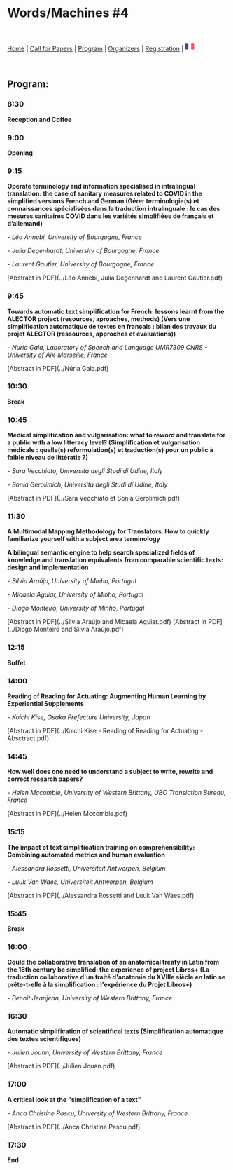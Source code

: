# Words/Machines #4

<br>

[Home](https://motsmachines.github.io/2022/en) | [Call for Papers](https://motsmachines.github.io/2022/en/cfp) | [Program](https://motsmachines.github.io/2022/en/program) | [Organizers](https://motsmachines.github.io/2022/en/orga) | [Registration](https://motsmachines.github.io/2022/en/registration) | [<img src="FR.png" width="20">](https://motsmachines.github.io/2022/fr/program)

<br>

## Program:

### 8:30

**Reception and Coffee**

### 9:00

**Opening**

### 9:15

**Operate terminology and information specialised in intralingual translation: the case of sanitary measures related to COVID in the simplified versions French and German (Gérer terminologie(s) et connaissances spécialisées dans la traduction intralinguale : le cas des mesures sanitaires COVID dans les variétés simplifiées de français et d’allemand)**

*- Léo Annebi, University of Bourgogne, France*

*- Julia Degenhardt, University of Bourgogne, France*

*- Laurent Gautier, University of Bourgogne, France*

[Abstract in PDF](../Léo Annebi, Julia Degenhardt and Laurent Gautier.pdf)

### 9:45

**Towards automatic text simplification for French: lessons learnt from the ALECTOR project (resources, aproaches, methods) (Vers une simplification automatique de textes en français : bilan des travaux du projet ALECTOR (ressources, approches et évaluations))**

*- Nuria Gala, Laboratory of Speech and Language UMR7309 CNRS - University of Aix-Marseille, France*

[Abstract in PDF](../Núria Gala.pdf)

### 10:30

**Break**

### 10:45

**Medical simplification and vulgarisation: what to reword and translate for a public with a low litteracy level? (Simplification et vulgarisation médicale : quelle(s) reformulation(s) et traduction(s) pour un public à faible niveau de littératie ?)**

*- Sara Vecchiato, Università degli Studi di Udine, Italy*

*- Sonia Gerolimich, Università degli Studi di Udine, Italy*

[Abstract in PDF](../Sara Vecchiato et Sonia Gerolimich.pdf)

### 11:30

**A Multimodal Mapping Methodology for Translators. How to quickly familiarize yourself with a subject area terminology**

**A bilingual semantic engine to help search specialized fields of knowledge and translation equivalents from comparable scientific texts: design and implementation**

*- Sílvia Araújo, University of Minho, Portugal*

*- Micaela Aguiar, University of Minho, Portugal*

*- Diogo Monteiro, University of Minho, Portugal*

[Abstract in PDF](../Sílvia Araújo and Micaela Aguiar.pdf)
[Abstract in PDF](../Diogo Monteiro and Sílvia Araújo.pdf)

### 12:15

**Buffet**

### 14:00

**Reading of Reading for Actuating: Augmenting Human Learning by Experiential Supplements**

*- Koichi Kise, Osaka Prefecture University, Japan*

[Abstract in PDF](../Koichi Kise - Reading of Reading for Actuating - Absctract.pdf)

### 14:45

**How well does one need to understand a subject to write, rewrite and correct research papers?**

*- Helen Mccombie, University of Western Brittany, UBO Translation Bureau, France*

[Abstract in PDF](../Helen Mccombie.pdf)

### 15:15

**The impact of text simplification training on comprehensibility: Combining automated metrics and human evaluation**

*- Alessandra Rossetti, Universiteit Antwerpen, Belgium*

*- Luuk Van Waes, Universiteit Antwerpen, Belgium*

[Abstract in PDF](../Alessandra Rossetti and Luuk Van Waes.pdf)

### 15:45

**Break**

### 16:00

**Could the collaborative translation of an anatomical treaty in Latin from the 18th century be simplified: the experience of project Libros+ (La traduction collaborative d'un traité d'anatomie du XVIIIe siècle en latin se prête-t-elle à la simplification : l'expérience du Projet Libros+)**

*- Benoit Jeanjean, University of Western Brittany, France*

### 16:30

**Automatic simplification of scientifical texts (Simplification automatique des textes scientifiques)**

*- Julien Jouan, University of Western Brittany, France*

[Abstract in PDF](../Julien Jouan.pdf)

### 17:00

**A critical look at the "simplification of a text"**

*- Anca Christine Pascu, University of Western Brittany, France*

[Abstract in PDF](../Anca Christine Pascu.pdf)

### 17:30

**End**

